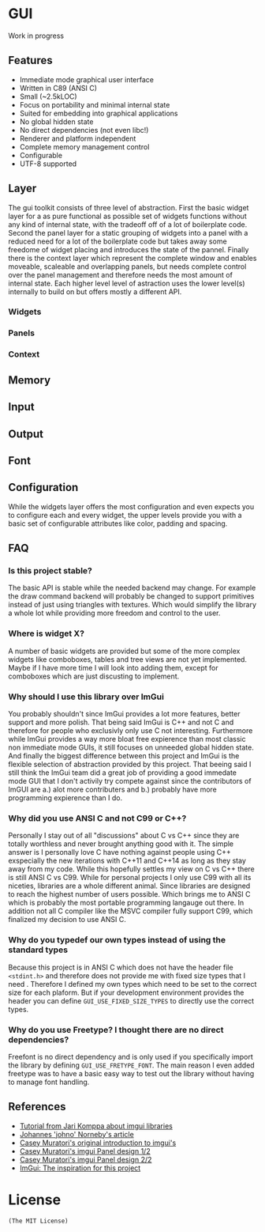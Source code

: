# GUI
Work in progress

## Features
- Immediate mode graphical user interface
- Written in C89 (ANSI C)
- Small (~2.5kLOC)
- Focus on portability and minimal internal state
- Suited for embedding into graphical applications
- No global hidden state
- No direct dependencies (not even libc!)
- Renderer and platform independent
- Complete memory management control
- Configurable
- UTF-8 supported

## Layer
The gui toolkit consists of three level of abstraction. First the basic widget layer
for a as pure functional as possible set of widgets functions without
any kind of internal state, with the tradeoff off of a lot of boilerplate code.
Second the panel layer for a static grouping of widgets into a panel with a reduced need for
a lot of the boilerplate code but takes away some freedome of widget placing and
introduces the state of the pannel.
Finally there is the context layer which represent the complete window and
enables moveable, scaleable and overlapping panels, but needs complete control
over the panel management and therefore needs the most amount of internal state.
Each higher level level of astraction uses the lower level(s) internally to build
on but offers mostly a different API.

### Widgets

### Panels

### Context

## Memory

## Input

## Output

## Font

## Configuration
While the widgets layer offers the most configuration and even expects you to
configure each and every widget, the upper levels provide you with a basic set of
configurable attributes like color, padding and spacing.

## FAQ

### Is this project stable?
The basic API is stable while the needed backend may change. For example the draw
command backend will probably be changed to support primitives instead of
just using triangles with textures. Which would simplify the library a whole lot
while providing more freedom and control to the user.

### Where is widget X?
A number of basic widgets are provided but some of the more complex widgets like
comboboxes, tables and tree views are not yet implemented. Maybe if I have more
time I will look into adding them, except for comboboxes which are just
discusting to implement.

### Why should I use this library over ImGui
You probably shouldn't since ImGui provides a lot more features, better
support and more polish. That being said ImGui is C++ and not C and
therefore for people who exclusivly only use C not interesting. Furthermore
while ImGui provides a way more bloat free expierence than most classic
non immediate mode GUIs, it still focuses on unneeded global hidden state.
And finally the biggest difference between this project and ImGui is the
flexible selection of abstraction provided by this project. That beeing said I
still think the ImGui team did a great job of providing a good
immedate mode GUI that I don't activily try compete against since the
contributors of ImGUI are a.) alot more contributers and b.) probably have more
programming expierence than I do.

### Why did you use ANSI C and not C99 or C++?
Personally I stay out of all "discussions" about C vs C++ since they are totally
worthless and never brought anything good with it. The simple answer is I
personally love C have nothing against people using C++ exspecially the new
iterations with C++11 and C++14 as long as they stay away from my code.
While this hopefully settles my view on C vs C++ there is still ANSI C vs C99.
While for personal projects I only use C99 with all its niceties, libraries are a
whole different animal. Since libraries are designed to reach the highest number of
users possible. Which brings me to ANSI C which is probably the most portable
programming langauge out there. In addition not all C compiler like the MSVC
compiler fully support C99, which finalized my decision to use
ANSI C.

### Why do you typedef our own types instead of using the standard types
Because this project is in ANSI C which does not have the header file `<stdint.h>`
and therefore does not provide me with fixed size types that I need . Therefore
I defined my own types which need to be set to the correct size for each
plaform. But if your development environment provides the header you can define
`GUI_USE_FIXED_SIZE_TYPES` to directly use the correct types.

### Why do you use Freetype? I thought there are no direct dependencies?
Freefont is no direct dependency and is only used if you specifically import
the library by defining `GUI_USE_FRETYPE_FONT`. The main reason I even added
freetype was to have a basic easy way to test out the library without having to
manage font handling.

## References
- [Tutorial from Jari Komppa about imgui libraries](http://www.johno.se/book/imgui.html)
- [Johannes 'johno' Norneby's article](http://iki.fi/sol/imgui/)
- [Casey Muratori's original introduction to imgui's](http:://mollyrocket.com/861?node=861)
- [Casey Muratori's imgui Panel design 1/2](http://mollyrocket.com/casey/stream_0019.html)
- [Casey Muratori's imgui Panel design 2/2](http://mollyrocket.com/casey/stream_0020.html)
- [ImGui: The inspiration for this project](https://github.com/ocornut/imgui)

# License
    (The MIT License)
